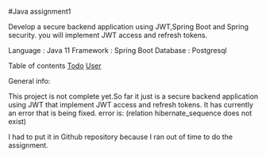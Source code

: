 #Java assignment1

Develop a secure backend application using JWT,Spring Boot and Spring security.
you will implement JWT access and refresh tokens.

Language : Java 11
Framework : Spring Boot
Database : Postgresql

 Table of contents
  [Todo](#todo)
  [User](#user)

General info:

This project is not complete yet.So far it just is a secure backend application using JWT that implement JWT access and refresh tokens.
It has currently an error that is being fixed. 
error is: (relation hibernate_sequence does not exist)

I had to put it in Github repository because I ran out of time to do the assignment.

